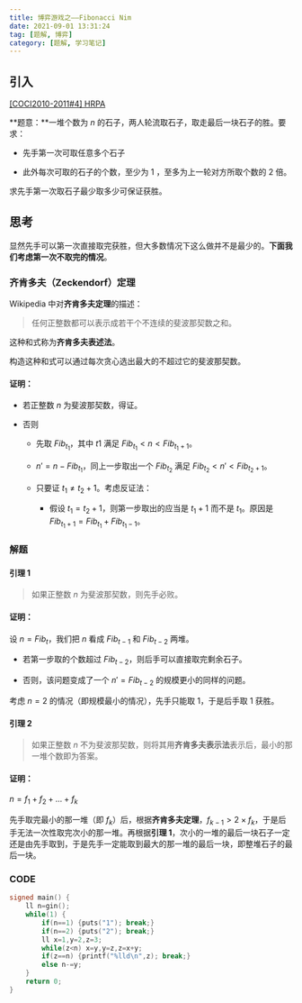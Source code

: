```yaml
---
title: 博弈游戏之——Fibonacci Nim
date: 2021-09-01 13:31:24
tag: [题解, 博弈]
category: [题解, 学习笔记]
---
```


## 引入

[[COCI2010-2011#4] HRPA](https://www.luogu.com.cn/problem/P6487)

**题意：**一堆个数为 $n$ 的石子，两人轮流取石子，取走最后一块石子的胜。要求：

- 先手第一次可取任意多个石子

- 此外每次可取的石子的个数，至少为 $1$ ，至多为上一轮对方所取个数的 $2$ 倍。

求先手第一次取石子最少取多少可保证获胜。

## 思考

显然先手可以第一次直接取完获胜，但大多数情况下这么做并不是最少的。**下面我们考虑第一次不取完的情况**。

### 齐肯多夫（Zeckendorf）定理

Wikipedia 中对**齐肯多夫定理**的描述：

> 任何正整数都可以表示成若干个不连续的斐波那契数之和。

这种和式称为**齐肯多夫表述法**。

构造这种和式可以通过每次贪心选出最大的不超过它的斐波那契数。

#### 证明：

- 若正整数 $n$ 为斐波那契数，得证。

- 否则

    - 先取 $Fib_{t_1}$，其中 $t1$ 满足 $Fib_{t_1} < n < Fib_{t_{1} + 1}$。

    - $n'=n - Fib_{t_1}$，同上一步取出一个 $Fib_{t_2}$ 满足 $Fib_{t_2} < n' < Fib_{t_{2} + 1}$。

    - 只要证 $t_1 ≠ t_2 + 1$。考虑反证法：

        - 假设 $t_1 = t_2 + 1$，则第一步取出的应当是 $t_1 + 1$ 而不是 $t_1$。原因是 $Fib_{t_1 + 1} = Fib_{t_1} + Fib_{t_1 - 1}$。

### 解题

#### 引理 1

> 如果正整数 $n$ 为斐波那契数，则先手必败。

#### 证明：

设 $n = Fib_{t}$，我们把 $n$ 看成 $Fib_{t-1}$ 和 $Fib_{t-2}$ 两堆。

- 若第一步取的个数超过 $Fib_{t-2}$，则后手可以直接取完剩余石子。

- 否则，该问题变成了一个 $n' = Fib_{t-2}$ 的规模更小的同样的问题。

考虑 $n = 2$ 的情况（即规模最小的情况），先手只能取 $1$，于是后手取 $1$ 获胜。

#### 引理 2

> 如果正整数 $n$ 不为斐波那契数，则将其用**齐肯多夫表示法**表示后，最小的那一堆个数即为答案。

#### 证明：

$n = f_1 + f_2 + ... + f_k$

先手取完最小的那一堆（即 $f_k$）后，根据**齐肯多夫定理**，$f_{k-1} > 2 \times f_k$，于是后手无法一次性取完次小的那一堆。再根据**引理 1**，次小的一堆的最后一块石子一定还是由先手取到，于是先手一定能取到最大的那一堆的最后一块，即整堆石子的最后一块。

### CODE

```cpp
signed main() {
    ll n=gin();
    while(1) {
        if(n==1) {puts("1"); break;}
        if(n==2) {puts("2"); break;}
        ll x=1,y=2,z=3;
        while(z<n) x=y,y=z,z=x+y;
        if(z==n) {printf("%lld\n",z); break;}
        else n-=y;
    }
    return 0;
}
```